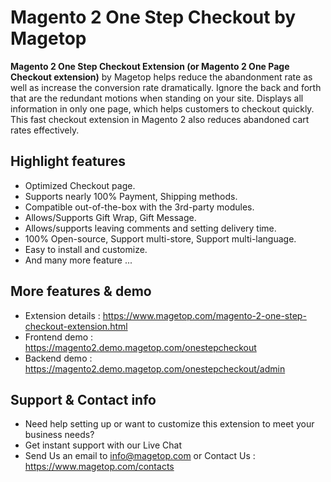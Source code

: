 # Magento 2 One Step Checkout by Magetop

**Magento 2 One Step Checkout Extension (or Magento 2 One Page Checkout extension)** by Magetop helps reduce the abandonment rate as well as increase the conversion rate dramatically. Ignore the back and forth that are the redundant motions when standing on your site. Displays all information in only one page, which helps customers to checkout quickly. This fast checkout extension in Magento 2 also reduces abandoned cart rates effectively.

## Highlight features

- Optimized Checkout page.
- Supports nearly 100% Payment, Shipping methods.
- Compatible out-of-the-box with the 3rd-party modules.
- Allows/Supports Gift Wrap, Gift Message.
- Allows/supports leaving comments and setting delivery time.
- 100% Open-source, Support multi-store, Support multi-language.
- Easy to install and customize.
- And many more feature ...

## More features & demo

- Extension details : https://www.magetop.com/magento-2-one-step-checkout-extension.html
- Frontend demo : https://magento2.demo.magetop.com/onestepcheckout
- Backend demo : https://magento2.demo.magetop.com/onestepcheckout/admin

## Support & Contact info

- Need help setting up or want to customize this extension to meet your business needs? 
- Get instant support with our Live Chat
- Send Us an email to info@magetop.com or Contact Us : https://www.magetop.com/contacts
